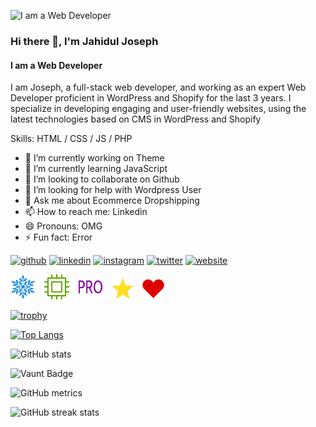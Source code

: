 ![I am a Web Developer](https://media.licdn.com/dms/image/D5616AQHFht4t7PQc7w/profile-displaybackgroundimage-shrink_350_1400/0/1693243003774?e=1709164800&v=beta&t=HqO4e3Q9HTc--wWjyw8CUUrZnxeITVH9WOb8CRo2rO8)

### Hi there 👋, I'm Jahidul Joseph
#### I am a Web Developer


I am Joseph, a full-stack web developer, and working as an expert Web Developer proficient in WordPress and Shopify for the last 3 years. I specialize in developing engaging and user-friendly websites, using the latest technologies based on CMS in WordPress and Shopify

Skills: HTML / CSS / JS / PHP

- 🔭 I’m currently working on Theme 
- 🌱 I’m currently learning JavaScript 
- 👯 I’m looking to collaborate on Github 
- 🤔 I’m looking for help with Wordpress User 
- 💬 Ask me about Ecommerce Dropshipping 
- 📫 How to reach me: Linkedin 
- 😄 Pronouns: OMG 
- ⚡ Fun fact: Error 


[<img src='https://cdn.jsdelivr.net/npm/simple-icons@3.0.1/icons/github.svg' alt='github' height='40'>](https://github.com/jahiduljoseph)  [<img src='https://cdn.jsdelivr.net/npm/simple-icons@3.0.1/icons/linkedin.svg' alt='linkedin' height='40'>](https://www.linkedin.com/in/jahidul-joseph/)  [<img src='https://cdn.jsdelivr.net/npm/simple-icons@3.0.1/icons/instagram.svg' alt='instagram' height='40'>](https://www.instagram.com/jahidul.joseph/)  [<img src='https://cdn.jsdelivr.net/npm/simple-icons@3.0.1/icons/twitter.svg' alt='twitter' height='40'>](https://twitter.com/jahidul_joseph)  [<img src='https://cdn.jsdelivr.net/npm/simple-icons@3.0.1/icons/icloud.svg' alt='website' height='40'>](https://jahiduljoseph.com)  

<a href='https://archiveprogram.github.com/'><img src='https://raw.githubusercontent.com/acervenky/animated-github-badges/master/assets/acbadge.gif' width='40' height='40'></a> <a href='https://docs.github.com/en/developers'><img src='https://raw.githubusercontent.com/acervenky/animated-github-badges/master/assets/devbadge.gif' width='40' height='40'></a> <a href='https://github.com/pricing'><img src='https://raw.githubusercontent.com/acervenky/animated-github-badges/master/assets/pro.gif' width='40' height='40'></a> <a href='https://stars.github.com/'><img src='https://raw.githubusercontent.com/acervenky/animated-github-badges/master/assets/starbadge.gif' width='35' height='35'></a> <a href='https://docs.github.com/en/github/supporting-the-open-source-community-with-github-sponsors'><img src='https://raw.githubusercontent.com/acervenky/animated-github-badges/master/assets/sponsorbadge.gif' width='35' height='35'></a> 

[![trophy](https://github-profile-trophy.vercel.app/?username=jahiduljoseph)](https://github.com/ryo-ma/github-profile-trophy)

[![Top Langs](https://github-readme-stats.vercel.app/api/top-langs/?username=jahiduljoseph)](https://github.com/anuraghazra/github-readme-stats)

![GitHub stats](https://github-readme-stats.vercel.app/api?username=jahiduljoseph&show_icons=true&count_private=true)  

![Vaunt Badge](https://api.vaunt.dev/v1/github/entities/jahiduljoseph/contributions?format=svg&private=true)  

![GitHub metrics](https://metrics.lecoq.io/jahiduljoseph)  

![GitHub streak stats](https://streak-stats.demolab.com/?user=jahiduljoseph)  

